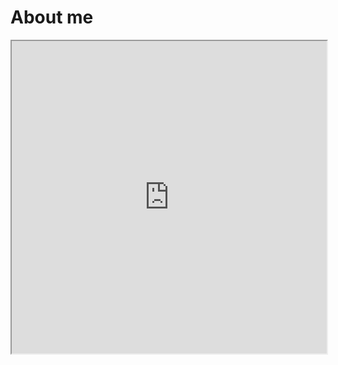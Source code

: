 # About me
<iframe src="https://drive.google.com/file/d/189-bAfoiny2QCKNW9U_EW2z4XR7Xt2WV/view?usp=drive_link" width="100%" height="500px"> </iframe>


